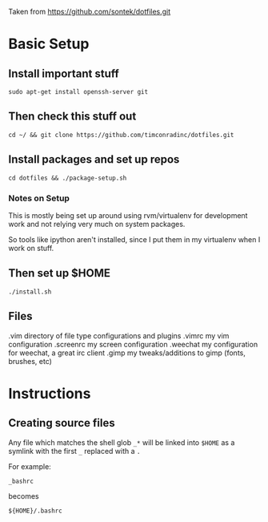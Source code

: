 Taken from  https://github.com/sontek/dotfiles.git

# Basic Setup
## Install important stuff

    sudo apt-get install openssh-server git

## Then check this stuff out
    
    cd ~/ && git clone https://github.com/timconradinc/dotfiles.git

## Install packages and set up repos

    cd dotfiles && ./package-setup.sh

### Notes on Setup

This is mostly being set up around using rvm/virtualenv for
development work and not relying very much on system packages.

So tools like ipython aren't installed, since I put them in
my virtualenv when I work on stuff.

## Then set up $HOME

    ./install.sh

## Files
.vim
    directory of file type configurations and plugins
.vimrc
    my vim configuration
.screenrc
    my screen configuration
.weechat
    my configuration for weechat, a great irc client
.gimp
    my tweaks/additions to gimp (fonts, brushes, etc)

# Instructions
## Creating source files
Any file which matches the shell glob `_*` will be linked into `$HOME` as a symlink with the first `_`  replaced with a `.`

For example:

    _bashrc

becomes

    ${HOME}/.bashrc
